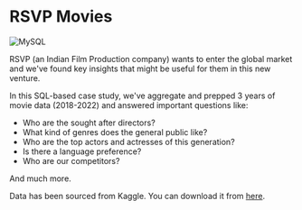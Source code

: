 # RSVP Movies
 ![MySQL](https://img.shields.io/badge/mysql-%2300000f.svg?style=for-the-badge&logo=mysql&logoColor=white)

RSVP (an Indian Film Production company) wants to enter the global market and we've found key insights that might be useful for them in this new venture.

In this SQL-based case study, we've aggregate and prepped 3 years of movie data (2018-2022) and answered important questions like:

* Who are the sought after directors? 
* What kind of genres does the general public like?
* Who are the top actors and actresses of this generation?
* Is there a language preference?
* Who are our competitors?

And much more.

Data has been sourced from Kaggle. You can download it from [here](https://drive.google.com/drive/folders/110jPgQQJVVNHt9wYNf2CiVPVJTjWdApr?usp=sharing).

